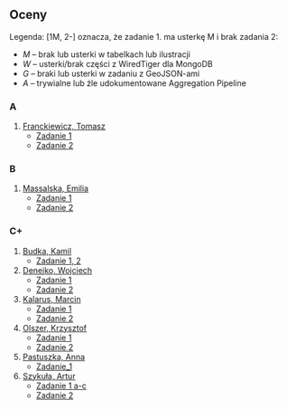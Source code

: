## Oceny

Legenda: [1M, 2-] oznacza, że zadanie 1. ma usterkę M i brak zadania 2:

* *M* – brak lub usterki w tabelkach lub ilustracji
* *W* – usterki/brak części z WiredTiger dla MongoDB
* *G* – braki lub usterki w zadaniu z GeoJSON-ami
* *A* – trywialne lub źle udokumentowane Aggregation Pipeline


### A

1. [Franckiewicz, Tomasz](https://github.com/tfranckiewicz/nosql "neo4j private repo")
    - [Zadanie 1](https://github.com/tfranckiewicz/nosql/tree/zadanie1)
    - [Zadanie 2](https://github.com/tfranckiewicz/nosql/tree/zadanie2)

### B

1. [Massalska, Emilia](https://github.com/emassalska/neo4j "neo4j")
    - [Zadanie 1](https://github.com/emassalska/mongoDb)
    - [Zadanie 2](https://github.com/emassalska/agregacje)

### C+

1. [Budka, Kamil](https://github.com/kbudka/Neo4J)
    - [Zadanie 1, 2](https://github.com/kbudka)
1. [Denejko, Wojciech](https://github.com/wdenejko/neo4j "neo4j repo")
    - [Zadanie 1](https://bitbucket.org/wdenejko/zadanie-1/overview)
    - [Zadanie 2](https://bitbucket.org/wdenejko/zadanie2/overview)
1. [Kalarus, Marcin](https://github.com/mkalarus/Neo4j-zal "neo4j repo")
    - [Zadanie 1](https://github.com/mkalarus/mongo_zad1)
    - [Zadanie 2](https://github.com/mkalarus/mongo_zad2)
1. [Olszer, Krzysztof](https://github.com/kolszer/Neo4j)
    - [Zadanie 1](https://bitbucket.org/kolszer/mongodb)
    - [Zadanie 2](https://bitbucket.org/kolszer/aggregationmongodb)
1. [Pastuszka, Anna](https://github.com/apastuszka/Neo4j "Baza Neo4j")
    - [Zadanie_1](https://github.com/apastuszka/EDA-Mongo)
1. [Szykuła, Artur](https://github.com/aszykula/Neo4j "neo4j private repo")
    - [Zadanie 1 a-c](https://github.com/aszykula/Neo4j/tree/master/zadanie1)
    - [Zadanie 2](https://github.com/aszykula/Neo4j/tree/master/zadanie2)
